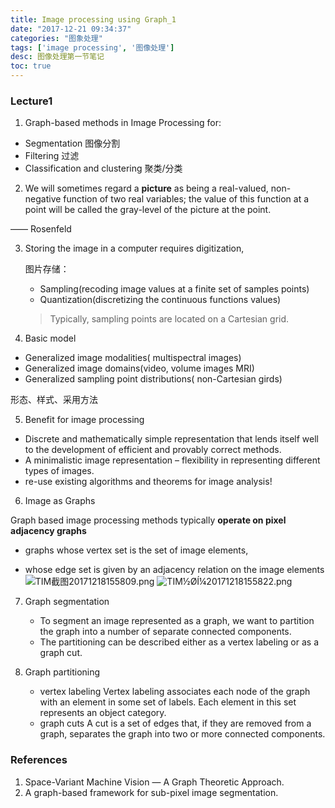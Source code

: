 ```yaml
---
title: Image processing using Graph_1
date: "2017-12-21 09:34:37"
categories: "图象处理"
tags: ['image processing', '图像处理']
desc: 图像处理第一节笔记
toc: true
---
```


### Lecture1

1. Graph-based methods in Image Processing for:

  * Segmentation 图像分割
  * Filtering 过滤
  * Classification and clustering 聚类/分类
  
<!-- more -->

2.  We will sometimes regard a **picture** as being a real-valued, non-negative
  function of two real variables; the value of this function at a point will be
  called the gray-level of the picture at the point.

  —— Rosenfeld

3. Storing the image in a computer requires digitization,

    图片存储：

    * Sampling(recoding image values at a finite set of samples points)
    * Quantization(discretizing the continuous functions values)

    > Typically, sampling points are located on a Cartesian grid.

4.  Basic model 

  * Generalized image modalities( multispectral images)
  * Generalized image domains(video, volume images MRI)
  * Generalized sampling point distributions( non-Cartesian girds)
  
  形态、样式、采用方法

5. Benefit for image processing

  * Discrete and mathematically simple representation that lends itself well to the development of efficient and provably correct methods.
  * A minimalistic image representation – flexibility in representing different types of images.
  * re-use existing algorithms and theorems for image analysis!

6.  Image as Graphs

  Graph based image processing methods typically **operate on pixel adjacency graphs**

  * graphs whose vertex set is the set of image elements,

  * whose edge set is given by an adjacency relation on the image elements
      ![TIM截图20171218155809.png](https://i.loli.net/2017/12/18/5a37753f92a08.png)
      ![TIM½ØÍ¼20171218155822.png](https://i.loli.net/2017/12/18/5a37753f93556.png)

7.  Graph segmentation

    * To segment an image represented as a graph, we want to partition the graph into a number of separate connected components.
    * The partitioning can be described either as a vertex labeling or as a
      graph cut.

8.  Graph partitioning

    * vertex labeling
	    Vertex labeling associates each node of the graph with an element in some set of labels. Each element in this set represents an object category.
    * graph cuts
	    A cut is a set of edges that, if they are removed from a graph, separates the graph into two or more connected components.  

  

### References

1. Space-Variant Machine Vision — A Graph Theoretic Approach.
2. A graph-based framework for sub-pixel image segmentation.

  

  